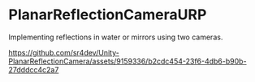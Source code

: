 # PlanarReflectionCameraURP
Implementing reflections in water or mirrors using two cameras.

https://github.com/sr4dev/Unity-PlanarReflectionCamera/assets/9159336/b2cdc454-23f6-4db6-b90b-27dddcc4c2a7

